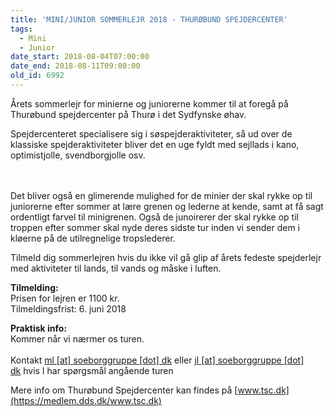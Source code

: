 ```yaml
---
title: 'MINI/JUNIOR SOMMERLEJR 2018 - THURØBUND SPEJDERCENTER'
tags:
  - Mini
  - Junior
date_start: 2018-08-04T07:00:00
date_end: 2018-08-11T09:00:00
old_id: 6992
---
```

Årets sommerlejr for minierne og juniorerne kommer til at foregå på Thurøbund spejdercenter på Thurø i det Sydfynske øhav.

<div>Spejdercenteret specialisere sig i søspejderaktiviteter, så ud over de klassiske spejderaktiviteter bliver det en uge fyldt med sejllads i kano, optimistjolle, svendborgjolle osv.<br /><div>&nbsp;</div><div>&nbsp;</div><div>

Det bliver også en glimerende mulighed for de minier der skal rykke op til juniorerne efter sommer at lære grenen og lederne at kende, samt at få sagt ordentligt farvel til minigrenen. Også de junoirerer der skal rykke op til troppen efter sommer skal nyde deres sidste tur inden vi sender dem i kløerne på de utilregnelige tropslederer.

Tilmeld dig sommerlejren hvis du ikke vil gå glip af årets fedeste spejderlejr med aktiviteter til lands, til vands og måske i luften.

**Tilmelding:**<br />Prisen for lejren er 1100 kr.<br />Tilmeldingsfrist: 6. juni 2018

**Praktisk info:**<br />Kommer når vi nærmer os turen.<br /><br />Kontakt&nbsp;[](mailto:ml%40soeborggruppe.dk)[ml [at] soeborggruppe [dot] dk](mailto:ml%40soeborggruppe.dk)&nbsp;eller&nbsp;[](mailto:jl%40soeborggruppe.dk)[jl [at] soeborggruppe [dot] dk](mailto:jl%40soeborggruppe.dk)&nbsp;hvis I har spørgsmål angående turen

Mere info om Thurøbund Spejdercenter kan findes på&nbsp;[www.tsc.dk](https://medlem.dds.dk/www.tsc.dk)

</div></div>